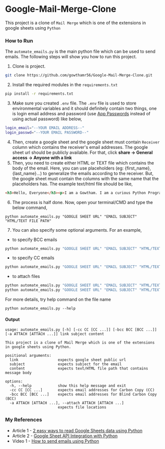 # Google-Mail-Merge-Clone
This project is a clone of `Mail Merge` which is one of the extensions in google sheets using `Python`
### How to Run
The `automate_emails.py` is the main python file which can be used to send emails. The following steps will show you how to run this project.
1. Clone is project.
```bash
git clone https://github.com/gowthamr56/Google-Mail-Merge-Clone.git
```
2. Install the required modules in the `requirements.txt`
```bash
pip install -r requirements.txt
```
3. Make sure you created `.env` file. The `.env` file is used to store environmental variables and it should definitely contain two things, one is login email address and password (use [App Passwords](https://myaccount.google.com/apppasswords) instead of using actual password) like below,
```bash
login_email="--YOUR EMAIL ADDRESS--"
login_passwd="--YOUR EMAIL PASSWORD--"
```
4. Then, create a google sheet and the google sheet must contain `Receiver` column which contains the receiver's email addresses. The google sheet url should be publicly available. For that, click <b>share -> General access ->  Anyone with a link</b>
5. Then, you need to create either HTML or TEXT file which contains the body of the email. Here, you can use placeholders (eg: {first_name}, {last_name}...) to generalize the emails according to the receiver. But, the google sheet must contain the columns with the same name that the placeholders has. The example text/html file should be like,
```html
<h3>Hello, Everyone</h3><p>I am a Gowtham. I am a curious Python Programmer, Blogger. I write blogs on <a href='medium.com/@gowtham180502'>medium</a> occasionally. To know more about me, then checkout <a href='gowtham.streamlit.app'>here</a></p>
``` 
6. The process is half done. Now, open your terminal/CMD and type the below command,
```shell
python automate_emails.py "GOOGLE SHEET URL" "EMAIL SUBJECT" "HTML/TEXT FILE PATH"
``` 
7. You can also specify some optional arguments. For an example,
* to specify BCC emails
```bash
python automate_emails.py "GOOGLE SHEET URL" "EMAIL SUBJECT" "HTML/TEXT FILE PATH" -bcc "person1@gmail.com" "person2@gmail.com" ...
```
* to specify CC emails
```bash
python automate_emails.py "GOOGLE SHEET URL" "EMAIL SUBJECT" "HTML/TEXT FILE PATH" -cc "person1@gmail.com" "person2@gmail.com" ...
```
* to attach files
```bash
python automate_emails.py "GOOGLE SHEET URL" "EMAIL SUBJECT" "HTML/TEXT FILE PATH" -a "file1" "file 2" ...  --OR--
python automate_emails.py "GOOGLE SHEET URL" "EMAIL SUBJECT" "HTML/TEXT FILE PATH" --attach "file1" "file 2" ...
```
For more details, try help command on the file name
```shell
python automate_emails.py --help
```
#### Output
```
usage: automate_emails.py [-h] [-cc CC [CC ...]] [-bcc BCC [BCC ...]] [-a ATTACH [ATTACH ...]] link subject content

This project is a clone of Mail Merge which is one of the extensions in google sheets using Python.

positional arguments:
  link                  expects google sheet public url
  subject               expects subject for the email
  content               expects text/HTML file path that contains message body

options:
  -h, --help            show this help message and exit
  -cc CC [CC ...]       expects email addresses for Carbon Copy (CC)
  -bcc BCC [BCC ...]    expects email addresses for Blind Carbon Copy (BCC)
  -a ATTACH [ATTACH ...], --attach ATTACH [ATTACH ...]
                        expects file locations
```
### My References
* Article 1 - [2 easy ways to read Google Sheets data using Python](https://medium.com/geekculture/2-easy-ways-to-read-google-sheets-data-using-python-9e7ef366c775)
* Article 2 - [Google Sheet API Integration with Python](https://blog.devgenius.io/google-sheet-api-integration-with-python-1793795a9bc4)
* Video 1   - [How to send emails using Python](https://youtu.be/JRCJ6RtE3xU)
